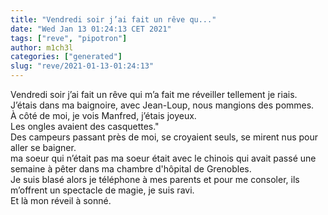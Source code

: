 ```yaml
---
title: "Vendredi soir j’ai fait un rêve qu..."
date: "Wed Jan 13 01:24:13 CET 2021"
tags: ["reve", "pipotron"]
author: m1ch3l
categories: ["generated"]
slug: "reve/2021-01-13-01:24:13"
---
```


Vendredi soir j’ai fait un rêve qui m’a fait me réveiller tellement je riais.<br>
J’étais dans ma baignoire, avec Jean-Loup, nous mangions des pommes.<br>
À côté de moi, je vois Manfred, j’étais joyeux.<br>
Les ongles avaient des casquettes."<br>
Des campeurs passant près de moi, se croyaient seuls, se mirent nus pour aller se baigner.<br>
ma soeur qui n’était pas ma soeur était avec le chinois qui avait passé une semaine à pêter dans ma chambre d'hôpital de Grenobles.<br>
Je suis blasé alors je téléphone à mes parents et pour me consoler, ils m’offrent un spectacle de magie, je suis ravi.<br>
Et là mon réveil à sonné.<br>
